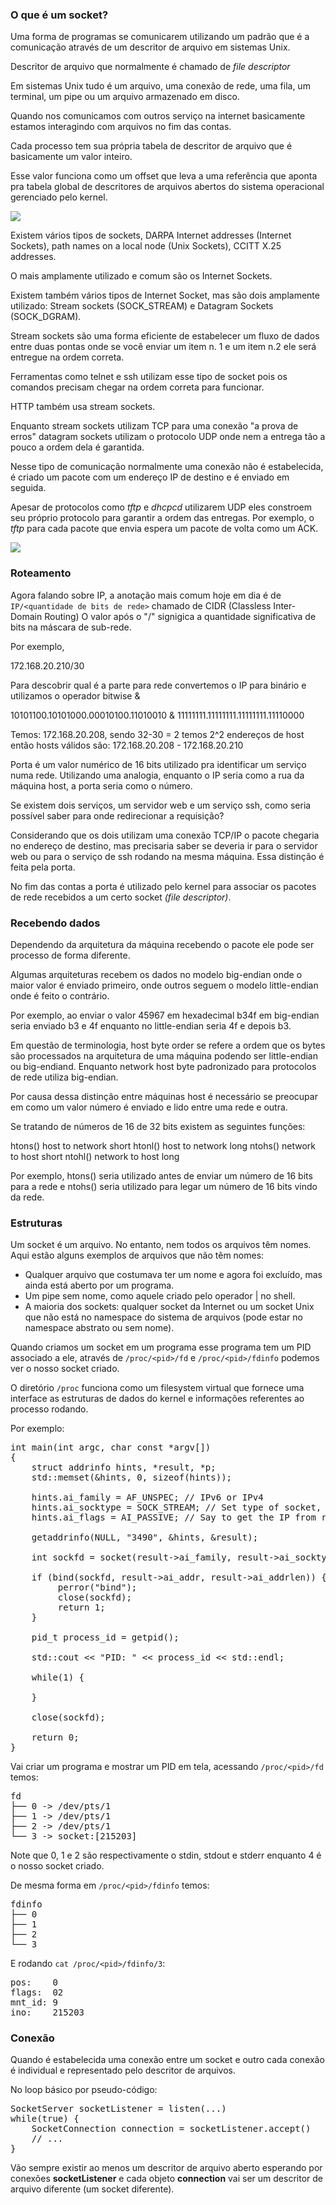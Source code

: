 ### O que é um socket? 

Uma forma de programas se comunicarem utilizando um padrão que é a comunicação através de um descritor de arquivo em sistemas Unix.

Descritor de arquivo que normalmente é chamado de *file descriptor*

Em sistemas Unix tudo é um arquivo, uma conexão de rede, uma fila, um terminal, um pipe ou um arquivo armazenado em disco.

Quando nos comunicamos com outros serviço na internet basicamente estamos interagindo com arquivos no fim das contas.

Cada processo tem sua própria tabela de descritor de arquivo que é basicamente um valor inteiro. 

Esse valor funciona como um offset que leva a uma referência que aponta pra tabela global de descritores de arquivos abertos do sistema operacional gerenciado pelo kernel.

<img src="./../assets/fd.png">

Existem vários tipos de sockets, DARPA Internet addresses (Internet Sockets), path names on a local node (Unix Sockets), CCITT X.25 addresses.

O mais amplamente utilizado e comum são os Internet Sockets.

Existem também vários tipos de Internet Socket, mas são dois amplamente utilizado: Stream sockets (SOCK_STREAM) e Datagram Sockets (SOCK_DGRAM).

Stream sockets são uma forma eficiente de estabelecer um fluxo de dados entre duas pontas onde se vocẽ enviar um item n. 1 e um item n.2 ele será entregue na ordem correta. 

Ferramentas como telnet e ssh utilizam esse tipo de socket pois os comandos precisam chegar na ordem correta para funcionar.

HTTP também usa stream sockets.

Enquanto stream sockets utilizam TCP para uma conexão "a prova de erros" datagram sockets utilizam o protocolo UDP onde nem a entrega tão a pouco a ordem dela é garantida.

Nesse tipo de comunicação normalmente uma conexão não é estabelecida, é criado um pacote com um endereço IP de destino e é enviado em seguida. 

Apesar de protocolos como *tftp* e *dhcpcd* utilizarem UDP eles constroem seu próprio protocolo para garantir a ordem das entregas. Por exemplo, o *tftp* para cada pacote que envia espera um pacote de volta como um ACK.

<img src="../assets/data_encapsulation.png">

### Roteamento

Agora falando sobre IP, a anotação mais comum hoje em dia é de `IP/<quantidade de bits de rede>` chamado de CIDR (Classless Inter-Domain Routing) O valor após o "/" signigica a quantidade significativa de bits na máscara de sub-rede.

Por exemplo, 

172.168.20.210/30

Para descobrir qual é a parte para rede convertemos o IP para binário e utilizamos o operador bitwise & 

10101100.10101000.00010100.11010010 & 11111111.11111111.11111111.11110000 

Temos: 172.168.20.208, sendo 32-30 = 2 temos 2^2 endereços de host então hosts válidos são: 172.168.20.208 - 172.168.20.210

Porta é um valor numérico de 16 bits utilizado pra identificar um serviço numa rede. Utilizando uma analogia, enquanto o IP seria como a rua da máquina host, a porta seria como o número. 

Se existem dois serviços, um servidor web e um serviço ssh, como seria possível saber para onde redirecionar a requisição? 

Considerando que os dois utilizam uma conexão TCP/IP o pacote chegaria no endereço de destino, mas precisaria saber se deveria ir para o servidor web ou para o serviço de ssh rodando na mesma máquina. Essa distinção é feita pela porta. 

No fim das contas a porta é utilizado pelo kernel para associar os pacotes de rede recebidos a um certo socket *(file descriptor)*.

### Recebendo dados

Dependendo da arquitetura da máquina recebendo o pacote ele pode ser processo de forma diferente. 

Algumas arquiteturas recebem os dados no modelo big-endian onde o maior valor é enviado primeiro, onde outros seguem o modelo little-endian onde é feito o contrário. 

Por exemplo, ao enviar o valor 45967 em hexadecimal b34f em big-endian seria enviado b3 e 4f enquanto no little-endian seria 4f e depois b3.

Em questão de terminologia, host byte order se refere a ordem que os bytes são processados na arquitetura de uma máquina podendo ser little-endian ou big-endiand. Enquanto network host byte padronizado para protocolos de rede utiliza big-endian.

Por causa dessa distinção entre máquinas host é necessário se preocupar em como um valor número é enviado e lido entre uma rede e outra. 

Se tratando de números de 16 de 32 bits existem as seguintes funções: 

htons()	host to network short
htonl()	host to network long
ntohs()	network to host short
ntohl()	network to host long

Por exemplo, htons() seria utilizado antes de enviar um número de 16 bits para a rede e ntohs() seria utilizado para legar um número de 16 bits vindo da rede.

### Estruturas

Um socket é um arquivo. No entanto, nem todos os arquivos têm nomes. Aqui estão alguns exemplos de arquivos que não têm nomes:

- Qualquer arquivo que costumava ter um nome e agora foi excluído, mas ainda está aberto por um programa.
- Um pipe sem nome, como aquele criado pelo operador | no shell.
- A maioria dos sockets: qualquer socket da Internet ou um socket Unix que não está no namespace do sistema de arquivos (pode estar no namespace abstrato ou sem nome).

Quando criamos um socket em um programa esse programa tem um PID associado a ele, através de `/proc/<pid>/fd` e `/proc/<pid>/fdinfo` podemos ver o nosso socket criado.

O diretório `/proc` funciona como um filesystem virtual que fornece uma interface as estruturas de dados do kernel e informações referentes ao processo rodando.

Por exemplo: 

<pre>
int main(int argc, char const *argv[])
{
    struct addrinfo hints, *result, *p;
    std::memset(&hints, 0, sizeof(hints));

    hints.ai_family = AF_UNSPEC; // IPv6 or IPv4
    hints.ai_socktype = SOCK_STREAM; // Set type of socket, in this case stream socket
    hints.ai_flags = AI_PASSIVE; // Say to get the IP from running machine

    getaddrinfo(NULL, "3490", &hints, &result);

    int sockfd = socket(result->ai_family, result->ai_socktype, result->ai_protocol);

    if (bind(sockfd, result->ai_addr, result->ai_addrlen)) {
         perror("bind");
         close(sockfd);
         return 1;
    }

    pid_t process_id = getpid();

    std::cout << "PID: " << process_id << std::endl;

    while(1) {

    }

    close(sockfd);

    return 0;
}
</pre>

Vai criar um programa e mostrar um PID em tela, acessando `/proc/<pid>/fd` temos: 

<pre>
fd
├── 0 -> /dev/pts/1
├── 1 -> /dev/pts/1
├── 2 -> /dev/pts/1
└── 3 -> socket:[215203]
</pre>

Note que 0, 1 e 2 são respectivamente o stdin, stdout e stderr enquanto 4 é o nosso socket criado.

De mesma forma em `/proc/<pid>/fdinfo` temos: 

<pre>
fdinfo
├── 0
├── 1
├── 2
└── 3
</pre>

E rodando `cat /proc/<pid>/fdinfo/3`:

<pre>
pos:	0
flags:	02
mnt_id:	9
ino:	215203
</pre>

### Conexão

Quando é estabelecida uma conexão entre um socket e outro cada conexão é individual e representado pelo descritor de arquivos. 

No loop básico por pseudo-código:

<pre>
SocketServer socketListener = listen(...)
while(true) {
    SocketConnection connection = socketListener.accept()
    // ...
}
</pre>

Vão sempre existir ao menos um descritor de arquivo aberto esperando por conexões **socketListener** e cada objeto **connection** vai ser um descritor de arquivo diferente (um socket diferente).